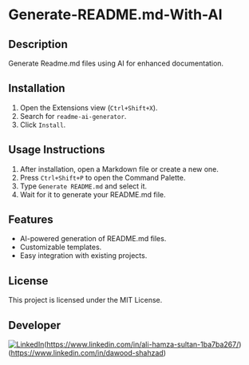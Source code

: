 # Generate-README.md-With-AI

## Description
Generate Readme.md files using AI for enhanced documentation.

## Installation
1. Open the Extensions view (`Ctrl+Shift+X`).
2. Search for `readme-ai-generator`.
3. Click `Install`.

## Usage Instructions
1. After installation, open a Markdown file or create a new one.
2. Press `Ctrl+Shift+P` to open the Command Palette.
3. Type `Generate README.md` and select it.
4. Wait for it to generate your README.md file.

## Features
- AI-powered generation of README.md files.
- Customizable templates.
- Easy integration with existing projects.

## License
This project is licensed under the MIT License.

## Developer
[![LinkedIn](https://upload.wikimedia.org/wikipedia/commons/c/ca/LinkedIn_logo_initials.png)](https://www.linkedin.com/in/YOUR-LINKEDIN-USERNAME/)(https://www.linkedin.com/in/ali-hamza-sultan-1ba7ba267/) (https://www.linkedin.com/in/dawood-shahzad)
